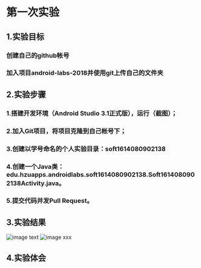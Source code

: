 # 第一次实验
## 1.实验目标
### 创建自己的github帐号
### 加入项目android-labs-2018并使用git上传自己的文件夹
## 2.实验步骤
### 1.搭建开发环境（Android Studio 3.1正式版），运行（截图）；
### 2.加入Git项目，将项目克隆到自己帐号下；
### 3.创建以学号命名的个人实验目录：soft1614080902138
### 4.创建一个Java类：edu.hzuapps.androidlabs.soft1614080902138.Soft1614080902138Activity.java。
### 5.提交代码并发Pull Request。
## 3.实验结果
![image text](https://github.com/zaitao/android-labs-2018/blob/master/11.png)
![image xxx](https://github.com/zaitao/android-labs-2018/blob/master/soft1614080902138/%E6%8D%95%E8%8E%B7.PNG)
## 4.实验体会
